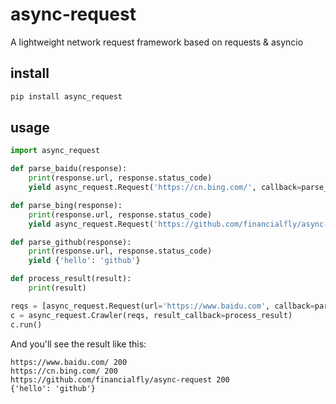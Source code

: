 async-request
=============

A lightweight network request framework based on requests & asyncio

install
-------

```bash
pip install async_request
```

usage
-----
```python
import async_request

def parse_baidu(response):
    print(response.url, response.status_code)
    yield async_request.Request('https://cn.bing.com/', callback=parse_bing)

def parse_bing(response):
    print(response.url, response.status_code)
    yield async_request.Request('https://github.com/financialfly/async-request', callback=parse_github)

def parse_github(response):
    print(response.url, response.status_code)
    yield {'hello': 'github'}

def process_result(result):
    print(result)

reqs = [async_request.Request(url='https://www.baidu.com', callback=parse_baidu)]
c = async_request.Crawler(reqs, result_callback=process_result)
c.run()
```
And you'll see the result like this:
```
https://www.baidu.com/ 200
https://cn.bing.com/ 200
https://github.com/financialfly/async-request 200
{'hello': 'github'}
```